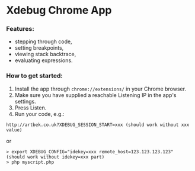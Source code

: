 # Xdebug Chrome App

### Features:

- stepping through code,
- setting breakpoints,
- viewing stack backtrace,
- evaluating expressions.

### How to get started:

1. Install the app through `chrome://extensions/` in your Chrome browser.
2. Make sure you have supplied a reachable Listening IP in the app's settings.
3. Press Listen.
4. Run your code, e.g.:

```
http://artbek.co.uk?XDEBUG_SESSION_START=xxx (should work without xxx value)
```
or

```
> export XDEBUG_CONFIG="idekey=xxx remote_host=123.123.123.123" (should work without idekey=xxx part)
> php myscript.php
```


